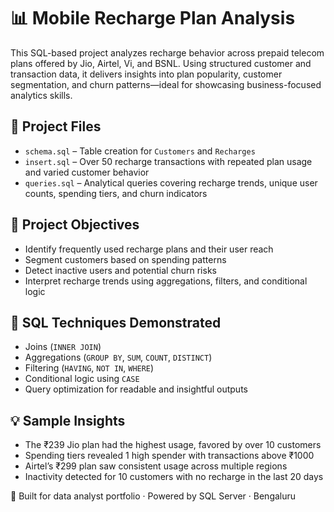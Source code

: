 # 📊 Mobile Recharge Plan Analysis

This SQL-based project analyzes recharge behavior across prepaid telecom plans offered by Jio, Airtel, Vi, and BSNL. Using structured customer and transaction data, it delivers insights into plan popularity, customer segmentation, and churn patterns—ideal for showcasing business-focused analytics skills.

## 📁 Project Files

- `schema.sql` – Table creation for `Customers` and `Recharges`
- `insert.sql` – Over 50 recharge transactions with repeated plan usage and varied customer behavior
- `queries.sql` – Analytical queries covering recharge trends, unique user counts, spending tiers, and churn indicators

## 🎯 Project Objectives

- Identify frequently used recharge plans and their user reach
- Segment customers based on spending patterns
- Detect inactive users and potential churn risks
- Interpret recharge trends using aggregations, filters, and conditional logic

## 🧠 SQL Techniques Demonstrated

- Joins (`INNER JOIN`)
- Aggregations (`GROUP BY`, `SUM`, `COUNT`, `DISTINCT`)
- Filtering (`HAVING`, `NOT IN`, `WHERE`)
- Conditional logic using `CASE`
- Query optimization for readable and insightful outputs

## 💡 Sample Insights

- The ₹239 Jio plan had the highest usage, favored by over 10 customers
- Spending tiers revealed 1 high spender with transactions above ₹1000
- Airtel’s ₹299 plan saw consistent usage across multiple regions
- Inactivity detected for 10 customers with no recharge in the last 20 days

📍 Built for data analyst portfolio · Powered by SQL Server · Bengaluru
